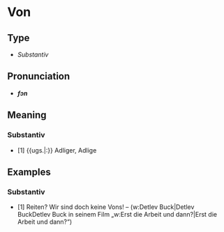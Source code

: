 # Von
## Type
- _Substantiv_
## Pronunciation
- **_fɔn_**
## Meaning
### Substantiv
- [1] {{ugs.|:}} Adliger, Adlige
## Examples
### Substantiv
- [1] Reiten? Wir sind doch keine Vons! – (w:Detlev Buck|Detlev Buck<ref>Detlev Buck in seinem Film „w:Erst die Arbeit und dann?|Erst die Arbeit und dann?“</ref>)
